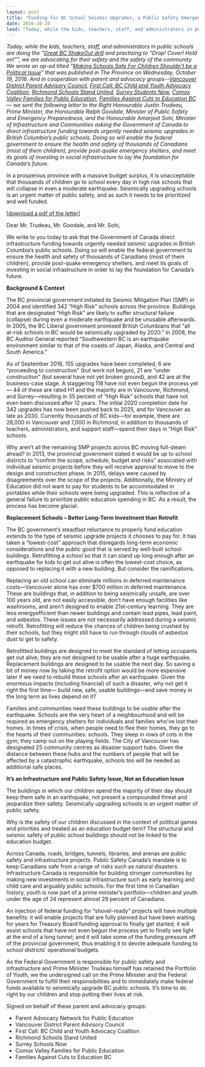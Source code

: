 ```yaml
---
layout: post
title: "Funding for BC School Seismic Upgrades, a Public Safety Emergency"
date: 2016-10-20
lead: "Today, while the kids, teachers, staff, and administrators in public schools are doing the \"Great BC ShakeOut drill and practising to “Drop! Cover! Hold on!”\", we are advocating for their safety and the safety of the community."
---
```


*Today, while the kids, teachers, staff, and administrators in public schools are doing the "[Great BC ShakeOut drill](http://www.shakeoutbc.ca/) and practising to “Drop! Cover! Hold on!”", we are advocating for their safety and the safety of the community. We wrote an op-ed titled "[Making Schools Safe For Children Shouldn't be a Political Issue](http://theprovince.com/opinion/jennifer-stewart-making-schools-safe-for-children-shouldnt-be-a-political-issue)" that was published in The Province on Wednesday, October 19, 2016. And in cooperation with parent and advocacy groups--[Vancouver District Parent Advisory Council](http://vancouverdpac.org/), [First Call: BC Child and Youth Advocacy Coalition](http://firstcallbc.org/), [Richmond Schools Stand United](http://www.richmondschoolsunited.ca/), [Surrey Students Now](http://www.southnewtoncommunity.com/), [Comox Valley Families for Public Education](https://www.facebook.com/comoxvalleyfamiliesforpubliceducation/), [Families Against Cuts to Education BC](https://facebc.wordpress.com/)— we sent the following letter to the Right Honourable Justin Trudeau, Prime Minister, the Honourable Ralph Goodale, Minister of Public Safety and Emergency Preparedness, and the Honourable Amarjeet Sohi, Minister of Infrastructure and Communities asking the Government of Canada to direct infrastructure funding towards urgently needed seismic upgrades in British Columbia’s public schools. Doing so will enable the federal government to ensure the health and safety of thousands of Canadians (most of them children), provide post-quake emergency shelters, and meet its goals of investing in social infrastructure to lay the foundation for Canada’s future.*

In a prosperous province with a massive budget surplus, it is unacceptable that thousands of children go to school every day in high risk schools that will collapse in even a moderate earthquake. Seismically upgrading schools is an urgent matter of public safety, and as such it needs to be prioritized and well funded.

[[download a pdf of the letter](/downloads/pan_letter_to_federal_govt_re_school_seismic_upgrades_oct_20.pdf)]

Dear Mr. Trudeau, Mr. Goodale, and Mr. Sohi,

We write to you today to ask that the Government of Canada direct infrastructure funding towards urgently needed seismic upgrades in British Columbia’s public schools. Doing so will enable the federal government to ensure the health and safety of thousands of Canadians (most of them children), provide post-quake emergency shelters, and meet its goals of investing in social infrastructure in order to lay the foundation for Canada’s future.

**Background & Context**

The BC provincial government initiated its Seismic Mitigation Plan (SMP) in 2004 and identified 342 “High Risk” schools across the province. Buildings that are designated “High Risk” are likely to suffer structural failure (collapse) during even a moderate earthquake and be unusable afterwards. In 2005, the BC Liberal government promised British Columbians that “all at-risk schools in BC would be seismically upgraded by 2020.” In 2008, the BC Auditor General reported “Southwestern BC is an earthquake environment similar to that of the coasts of Japan, Alaska, and Central and South America.”

As of September 2016, 155 upgrades have been completed, 6 are “proceeding to construction” (but work not begun), 21 are “under construction” (but several have not yet broken ground), and 42 are at the business-case stage. A staggering 118 have not even begun the process yet— 44 of these are rated H1 and the majority are in Vancouver, Richmond, and Surrey—resulting in 35 percent of “High Risk” schools that have not even been discussed after 12 years. The initial 2020 completion date for 342 upgrades has now been pushed back to 2025, and for Vancouver as late as 2030. Currently thousands of BC kids—for example, there are 28,000 in Vancouver and 7,000 in Richmond, in addition to thousands of teachers, administrators, and support staff—spend their days in “High Risk” schools.

Why aren’t all the remaining SMP projects across BC moving full-steam ahead? In 2013, the provincial government stated it would be up to school districts to “confirm the scope, schedule, budget and risks” associated with individual seismic projects before they will receive approval to move to the design and construction phase. In 2015, delays were caused by disagreements over the scope of the projects. Additionally, the Ministry of Education did not want to pay for students to be accommodated in portables while their schools were being upgraded. This is reflective of a general failure to prioritize public education spending in BC. As a result, the process has become glacial.

**Replacement Schools – Better Long-Term Investment than Retrofit**

The BC government’s steadfast reluctance to properly fund education extends to the type of seismic upgrade projects it chooses to pay for. It has taken a “lowest-cost” approach that disregards long-term economic considerations and the public good that is served by well-built school buildings. Retrofitting a school so that it can stand up long enough after an earthquake for kids to get out alive is often the lowest-cost choice, as opposed to replacing it with a new building. But consider the ramifications.

Replacing an old school can eliminate millions in deferred maintenance costs—Vancouver alone has over $700 million in deferred maintenance. These are buildings that, in addition to being seismically unsafe, are over 100 years old, are not easily accessible, don’t have enough facilities like washrooms, and aren’t designed to enable 21st-century learning. They are less energyefficient than newer buildings and contain lead pipes, lead paint, and asbestos. These issues are not necessarily addressed during a seismic retrofit. Retrofitting will reduce the chances of children being crushed by their schools, but they might still have to run through clouds of asbestos dust to get to safety.

Retrofitted buildings are designed to meet the standard of letting occupants get out alive; they are not designed to be usable after a huge earthquake. Replacement buildings are designed to be usable the next day. So saving a bit of money now by taking the retrofit option would be more expensive later if we need to rebuild these schools after an earthquake. Given the enormous impacts (including financial) of such a disaster, why not get it right the first time— build new, safe, usable buildings—and save money in the long term as lives depend on it?

Families and communities need these buildings to be usable after the earthquake. Schools are the very heart of a neighbourhood and will be required as emergency shelters for individuals and families who’ve lost their homes. In times of crisis, when people need to flee their homes, they go to the hearts of their communities: schools. They sleep in rows of cots in the gym; they camp out on the playing fields. The City of Vancouver has designated 25 community centres as disaster support hubs. Given the distance between these hubs and the numbers of people that will be affected by a catastrophic earthquake, schools too will be needed as additional safe places.

**It’s an Infrastructure and Public Safety Issue, Not an Education Issue**

The buildings in which our children spend the majority of their day should keep them safe in an earthquake, not present a compounded threat and jeopardize their safety. Seismically upgrading schools is an urgent matter of public safety.

Why is the safety of our children discussed in the context of political games and priorities and treated as an education budget item? The structural and seismic safety of public school buildings should not be linked to the education budget.

Across Canada, roads, bridges, tunnels, libraries, and arenas are public safety and infrastructure projects. Public Safety Canada’s mandate is to keep Canadians safe from a range of risks such as natural disasters. Infrastructure Canada is responsible for building stronger communities by making new investments in social infrastructure such as early learning and child care and arguably public schools. For the first time in Canadian history, youth is now part of a prime minister’s portfolio—children and youth under the age of 24 represent almost 29 percent of Canadians.

An injection of federal funding for “shovel-ready” projects will have multiple benefits: it will enable projects that are fully planned but have been waiting for years for Treasury Board funding approval to finally get started; it will assist schools that have not even begun the process yet to finally see light at the end of a long tunnel; and it will take some of the funding pressure off of the provincial government, thus enabling it to devote adequate funding to school districts’ operational budgets.

As the Federal Government is responsible for public safety and infrastructure and Prime Minister Trudeau himself has retained the Portfolio of Youth, we the undersigned call on the Prime Minister and the Federal Government to fulfill their responsibilities and to immediately make federal funds available to seismically upgrade BC public schools. It’s time to do right by our children and stop putting their lives at risk.

Signed on behalf of these parent and advocacy groups:
* Parent Advocacy Network for Public Education
* Vancouver District Parent Advisory Council
* First Call: BC Child and Youth Advocacy Coalition
* Richmond Schools Stand United
* Surrey Schools Now
* Comox Valley Families for Public Education
* Families Against Cuts to Education BC